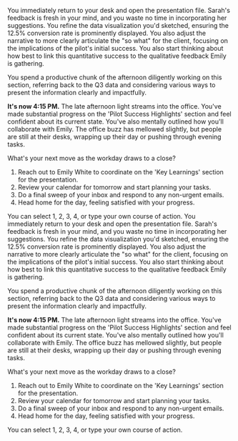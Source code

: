You immediately return to your desk and open the presentation file. Sarah's feedback is fresh in your mind, and you waste no time in incorporating her suggestions. You refine the data visualization you'd sketched, ensuring the 12.5% conversion rate is prominently displayed. You also adjust the narrative to more clearly articulate the "so what" for the client, focusing on the implications of the pilot's initial success. You also start thinking about how best to link this quantitative success to the qualitative feedback Emily is gathering.

You spend a productive chunk of the afternoon diligently working on this section, referring back to the Q3 data and considering various ways to present the information clearly and impactfully.

**It's now 4:15 PM.** The late afternoon light streams into the office. You've made substantial progress on the 'Pilot Success Highlights' section and feel confident about its current state. You've also mentally outlined how you'll collaborate with Emily. The office buzz has mellowed slightly, but people are still at their desks, wrapping up their day or pushing through evening tasks.

What's your next move as the workday draws to a close?

1.  Reach out to Emily White to coordinate on the 'Key Learnings' section for the presentation.
2.  Review your calendar for tomorrow and start planning your tasks.
3.  Do a final sweep of your inbox and respond to any non-urgent emails.
4.  Head home for the day, feeling satisfied with your progress.

You can select 1, 2, 3, 4, or type your own course of action.
You immediately return to your desk and open the presentation file. Sarah's feedback is fresh in your mind, and you waste no time in incorporating her suggestions. You refine the data visualization you'd sketched, ensuring the 12.5% conversion rate is prominently displayed. You also adjust the narrative to more clearly articulate the "so what" for the client, focusing on the implications of the pilot's initial success. You also start thinking about how best to link this quantitative success to the qualitative feedback Emily is gathering.

You spend a productive chunk of the afternoon diligently working on this section, referring back to the Q3 data and considering various ways to present the information clearly and impactfully.

**It's now 4:15 PM.** The late afternoon light streams into the office. You've made substantial progress on the 'Pilot Success Highlights' section and feel confident about its current state. You've also mentally outlined how you'll collaborate with Emily. The office buzz has mellowed slightly, but people are still at their desks, wrapping up their day or pushing through evening tasks.

What's your next move as the workday draws to a close?

1.  Reach out to Emily White to coordinate on the 'Key Learnings' section for the presentation.
2.  Review your calendar for tomorrow and start planning your tasks.
3.  Do a final sweep of your inbox and respond to any non-urgent emails.
4.  Head home for the day, feeling satisfied with your progress.

You can select 1, 2, 3, 4, or type your own course of action.
